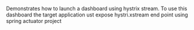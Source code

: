 Demonstrates how to launch a dashboard using hystrix stream. To use this dashboard the target application ust expose hystri.xstream end point using spring actuator project
